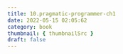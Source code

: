 ```yaml
---
title: 10.pragmatic-programmer-ch1
date: 2022-05-15 02:05:62
category: book
thumbnail: { thumbnailSrc }
draft: false
---
```


